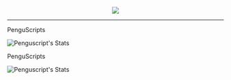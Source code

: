 <p align="center">
  <a href="https://git.io/typing-svg">
    <img src="https://readme-typing-svg.demolab.com?font=Fira+Code&pause=1000&color=FFFFFF&center=true&vCenter=true&random=false&width=435&lines=Welcome+to+Pengu+Skap+Development!;Enjoy!">
  </a>
</p>

---

<p align="center">
  <p>
    <p align-text="right">PenguScripts</p>
    <img src="https://github-readme-stats.vercel.app/api?username=Penguscript&theme=dark&show_icons=true&hide_border=true&count_private=true&card_width=500" alt="Penguscript's Stats">
  </p>
  <p>
    <p align-text="right">PenguScripts</p>
    <img src="https://github-readme-stats.vercel.app/api?username=SkapMicke&theme=dark&show_icons=true&hide_border=true&count_private=true&card_width=500" alt="Penguscript's Stats">
  </p>
  
</p>
